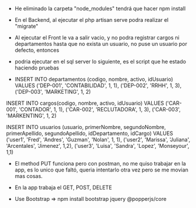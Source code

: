 - He eliminado la carpeta "node_modules" tendrá que hacer npm install
- En el Backend, al ejecutar el php artisan serve podra realizar el "migrate"
- Al ejecutar el Front le va a salir vacio, y no podra registrar cargos ni departamentos hasta que no exista un usuario, no puse un usuario por defecto, entonces
- podria ejecutar en el sql server lo siguiente, es el script que he estado haciendo pruebas

-   INSERT INTO departamentos (codigo, nombre, activo, idUsuario) VALUES 
							('DEP-001', 'CONTABILIDAD', 1, 1),
							('DEP-002', 'RRHH', 1, 3),
							('DEP-003', 'MARKETING', 1, 2)


  INSERT INTO cargos(codigo, nombre, activo, idUsuario) VALUES 
							('CAR-001', 'CONTADOR', 1, 1),
							('CAR-002', 'RECLUTADORA', 1, 3),
							('CAR-003', 'MARKENTING', 1, 2)

  INSERT INTO usuarios (usuario, primerNombre, segundoNombre, primerApellido, segundoApellido, idDepartamento, idCargo) VALUES
					('user1', 'Fred', 'Andres', 'Guzman', 'Nolan', 1, 1),
					('user2', 'Marissa', 'Juliana', 'Arcentales', 'Jimenez', 1,2),
					('user3', 'Luisa', 'Sandra', 'Lopez', 'Monseyour', 1,1)

- El method PUT funciona pero con postman, no me quiso trabajar en la app, es lo unico que faltó, queria intentarlo otra vez pero se me movian mas cosas.
- En la app trabaja el GET, POST, DELETE

- Use Bootstrap => npm install bootstrap jquery @popperjs/core
